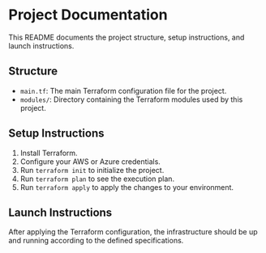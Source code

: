 # Project Documentation

This README documents the project structure, setup instructions, and launch instructions.

## Structure

- `main.tf`: The main Terraform configuration file for the project.
- `modules/`: Directory containing the Terraform modules used by this project.

## Setup Instructions

1. Install Terraform.
2. Configure your AWS or Azure credentials.
3. Run `terraform init` to initialize the project.
4. Run `terraform plan` to see the execution plan.
5. Run `terraform apply` to apply the changes to your environment.

## Launch Instructions

After applying the Terraform configuration, the infrastructure should be up and running according to the defined specifications.

